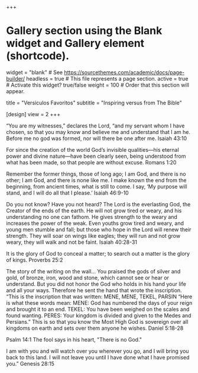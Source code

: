+++
# Gallery section using the Blank widget and Gallery element (shortcode).
widget = "blank"  # See https://sourcethemes.com/academic/docs/page-builder/
headless = true  # This file represents a page section.
active = true  # Activate this widget? true/false
weight = 100  # Order that this section will appear.

title = "Versículos Favoritos"
subtitle = "Inspiring versus from The Bible"

[design]
	view = 2
+++

“You are my witnesses,” declares the Lord, “and my servant whom I have chosen,
so that you may know and believe me and understand that I am he.
Before me no god was formed, nor will there be one after me. Isaiah 43:10

For since the creation of the world God’s invisible qualities—his eternal power and divine nature—have been clearly seen, being understood from what has been made, so that people are without excuse. Romans 1:20

Remember the former things, those of long ago;
I am God, and there is no other;
I am God, and there is none like me.
I make known the end from the beginning,
from ancient times, what is still to come.
I say, ‘My purpose will stand,
and I will do all that I please.’ Isaiah 46:9-10

Do you not know?
Have you not heard?
The Lord is the everlasting God,
the Creator of the ends of the earth.
He will not grow tired or weary,
and his understanding no one can fathom.
He gives strength to the weary
and increases the power of the weak.
Even youths grow tired and weary,
and young men stumble and fall;
but those who hope in the Lord
will renew their strength.
They will soar on wings like eagles;
they will run and not grow weary,
they will walk and not be faint. Isaiah 40:28-31

It is the glory of God to conceal a matter; to search out a matter is the glory of kings. Proverbs 25:2

The story of the writing on the wall...
You praised the gods of silver and gold, of bronze, iron, wood and stone, which cannot see or hear or understand. But you did not honor the God who holds in his hand your life and all your ways. Therefore he sent the hand that wrote the inscription.
“This is the inscription that was written:
MENE, MENE, TEKEL, PARSIN
“Here is what these words mean:
MENE: God has numbered the days of your reign and brought it to an end.
TEKEL: You have been weighed on the scales and found wanting.
PERES: Your kingdom is divided and given to the Medes and Persians.”
This is so that you know the Most High God is sovereign over all kingdoms on earth and sets over them anyone he wishes. Daniel 5:18-28

Psalm 14:1 The fool says in his heart, "There is no God."

I am with you and will watch over you wherever you go, and I will bring you back to this land. I will not leave you until I have done what I have promised you.” Genesis 28:15
